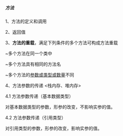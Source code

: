 ##### 方法

1、方法的定义和调用

2、返回值

3、**方法的重载**，满足下列条件的多个方法可构成方法重载

~多个方法在同一个类中

~多个方法具有相同的方法名

~多个方法的<u>参数或类型或数量</u>不同

4、方法参数的传递   <栈内存、堆内存>

4.1 方法参数传递（基本数据类型）

对基本数据类型的参数，形参的改变，不影响实参的值。

4.2 方法参数传递（引用类型）

对引用类型的参数，形参的改变，影响实参的值。